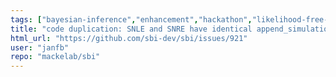 ```yaml
---
tags: ["bayesian-inference","enhancement","hackathon","likelihood-free-inference","machine-learning","parameter-estimation","pytorch","simulation-based-inference"]
title: "code duplication: SNLE and SNRE have identical append_simulations methods."
html_url: "https://github.com/sbi-dev/sbi/issues/921"
user: "janfb"
repo: "mackelab/sbi"
---
```


